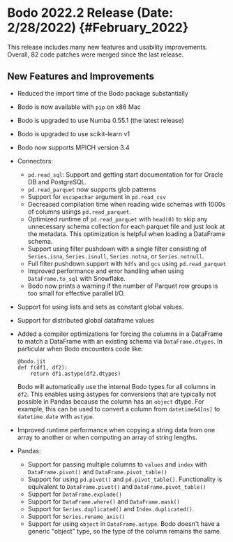 Bodo 2022.2 Release (Date: 2/28/2022) {#February_2022}
=====================================

This release includes many new features and usability improvements.
Overall, 82 code patches were merged since the last release.

## New Features and Improvements

-   Reduced the import time of the Bodo package substantially

-   Bodo is now available with `pip` on x86 Mac

-   Bodo is upgraded to use Numba 0.55.1 (the latest release)

-   Bodo is upgraded to use scikit-learn v1

-   Bodo now supports MPICH version 3.4

-   Connectors:

    -   `pd.read_sql`: Support and getting start documentation for for Oracle DB
        and PostgreSQL.
    -   `pd.read_parquet` now supports glob patterns
    -   Support for `escapechar` argument in `pd.read_csv`
    -   Decreased compilation time when reading wide schemas with 1000s
        of columns usings `pd.read_parquet`.
    -   Optimized runtime of `pd.read_parquet` with `head(0)` to skip
        any unnecessary schema collection for each parquet file and just
        look at the metadata. This optimization is helpful when loading
        a DataFrame schema.
    -   Support using filter pushdown with a single filter consisting of
        `Series.isna`, `Series.isnull`, `Series.notna`, or `Series.notnull`.
    -   Full filter pushdown support with `hdfs` and `gcs` using `pd.read_parquet`
    -   Improved performance and error handling when using `DataFrame.to_sql`
        with Snowflake.
    -   Bodo now prints a warning if the number of Parquet row groups is too small for effective parallel I/O.


-   Support for using lists and sets as constant global values.

-   Support for distributed global dataframe values

-   Added a compiler optimizations for forcing the columns in a DataFrame
    to match a DataFrame with an existing schema via `DataFrame.dtypes`.
    In particular when Bodo encounters code like:

    ``` ipython3
    @bodo.jit
    def f(df1, df2):
        return df1.astype(df2.dtypes)
    ```

    Bodo will automatically use the internal Bodo types for all columns in
    `df2`. This enables using astypes for conversions that are typically not
    possible in Pandas because the column has an `object` dtype. For example,
    this can be used to convert a column from `datetime64[ns]` to
    `datetime.date` with `astype`.

-   Improved runtime performance when copying a string data from one array to
    another or when computing an array of string lengths.


-   Pandas:


    -   Support for passing multiple columns to `values` and `index` with
        `DataFrame.pivot()` and `DataFrame.pivot_table()`
    -   Support for using `pd.pivot()` and `pd.pivot_table()`. Functionality
        is equivalent to `DataFrame.pivot()` and `DataFrame.pivot_table()`
    -   Support for `DataFrame.explode()`
    -   Support for `DataFrame.where()` and `DataFrame.mask()`
    -   Support for `Series.duplicated()` and `Index.duplicated()`.
    -   Support for `Series.rename_axis()`
    -   Support for using `object` in `DataFrame.astype`. Bodo doesn't
        have a generic "object" type, so the type of the column remains
        the same.
